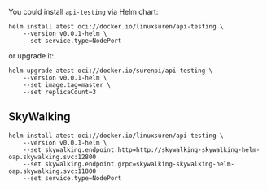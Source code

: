 You could install `api-testing` via Helm chart:

```shell
helm install atest oci://docker.io/linuxsuren/api-testing \
    --version v0.0.1-helm \
    --set service.type=NodePort
```

or upgrade it:

```shell
helm upgrade atest oci://docker.io/surenpi/api-testing \
    --version v0.0.1-helm \
    --set image.tag=master \
    --set replicaCount=3
```

## SkyWalking

```shell
helm install atest oci://docker.io/linuxsuren/api-testing \
    --version v0.0.1-helm \
    --set skywalking.endpoint.http=http://skywalking-skywalking-helm-oap.skywalking.svc:12800
    --set skywalking.endpoint.grpc=skywalking-skywalking-helm-oap.skywalking.svc:11800
    --set service.type=NodePort
```
